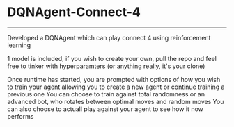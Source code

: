 # DQNAgent-Connect-4
----
Developed a DQNAgent which can play connect 4 using reinforcement learning

1 model is included, if you wish to create your own, pull the repo and feel free to tinker with hyperparamters (or anything really, it's your clone)

Once runtime has started, you are prompted with options of how you wish to train your agent allowing you to create a new agent or continue training a previous one
You can choose to train against total randomness or an advanced bot, who rotates between optimal moves and random moves
You can also choose to actuall play against your agent to see how it now performs

